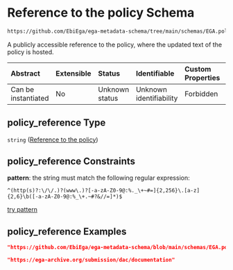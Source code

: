 # Reference to the policy Schema

```txt
https://github.com/EbiEga/ega-metadata-schema/tree/main/schemas/EGA.policy.json#/properties/policy_descriptor/properties/policy_reference
```

A publicly accessible reference to the policy, where the updated text of the policy is hosted.

| Abstract            | Extensible | Status         | Identifiable            | Custom Properties | Additional Properties | Access Restrictions | Defined In                                                                   |
| :------------------ | :--------- | :------------- | :---------------------- | :---------------- | :-------------------- | :------------------ | :--------------------------------------------------------------------------- |
| Can be instantiated | No         | Unknown status | Unknown identifiability | Forbidden         | Allowed               | none                | [EGA.policy.json\*](../../../schemas/EGA.policy.json "open original schema") |

## policy\_reference Type

`string` ([Reference to the policy](ega-16-properties-policy-descriptor-properties-reference-to-the-policy.md))

## policy\_reference Constraints

**pattern**: the string must match the following regular expression:&#x20;

```regexp
^(http(s)?:\/\/.)?(www\.)?[-a-zA-Z0-9@:%._\+~#=]{2,256}\.[a-z]{2,6}\b([-a-zA-Z0-9@:%_\+.~#?&//=]*)$
```

[try pattern](https://regexr.com/?expression=%5E\(http\(s\)%3F%3A%5C%2F%5C%2F.\)%3F\(www%5C.\)%3F%5B-a-zA-Z0-9%40%3A%25._%5C%2B\~%23%3D%5D%7B2%2C256%7D%5C.%5Ba-z%5D%7B2%2C6%7D%5Cb\(%5B-a-zA-Z0-9%40%3A%25_%5C%2B.\~%23%3F%26%2F%2F%3D%5D*\)%24 "try regular expression with regexr.com")

## policy\_reference Examples

```json
"https://github.com/EbiEga/ega-metadata-schema/blob/main/schemas/EGA.policy.json"
```

```json
"https://ega-archive.org/submission/dac/documentation"
```

